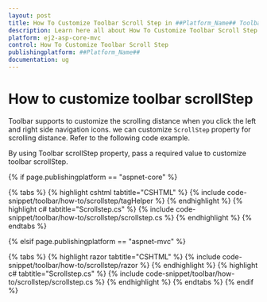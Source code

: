 ```yaml
---
layout: post
title: How To Customize Toolbar Scroll Step in ##Platform_Name## Toolbar Component
description: Learn here all about How To Customize Toolbar Scroll Step in Syncfusion ##Platform_Name## Toolbar component and more.
platform: ej2-asp-core-mvc
control: How To Customize Toolbar Scroll Step
publishingplatform: ##Platform_Name##
documentation: ug
---
```



# How to customize toolbar scrollStep

Toolbar supports to customize the scrolling distance when you click the left and right side navigation icons. we can customize `ScrollStep` property for scrolling distance. Refer to the following code example.

By using Toolbar scrollStep property, pass a required value to customize toolbar scrollStep.

{% if page.publishingplatform == "aspnet-core" %}

{% tabs %}
{% highlight cshtml tabtitle="CSHTML" %}
{% include code-snippet/toolbar/how-to/scrollstep/tagHelper %}
{% endhighlight %}
{% highlight c# tabtitle="Scrollstep.cs" %}
{% include code-snippet/toolbar/how-to/scrollstep/scrollstep.cs %}
{% endhighlight %}
{% endtabs %}

{% elsif page.publishingplatform == "aspnet-mvc" %}

{% tabs %}
{% highlight razor tabtitle="CSHTML" %}
{% include code-snippet/toolbar/how-to/scrollstep/razor %}
{% endhighlight %}
{% highlight c# tabtitle="Scrollstep.cs" %}
{% include code-snippet/toolbar/how-to/scrollstep/scrollstep.cs %}
{% endhighlight %}
{% endtabs %}
{% endif %}

